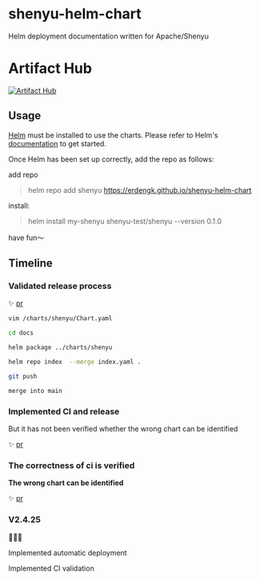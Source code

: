 # shenyu-helm-chart
Helm deployment documentation written for Apache/Shenyu

# Artifact Hub

[![Artifact Hub](https://img.shields.io/endpoint?url=https://artifacthub.io/badge/repository/shenyu-test)](https://artifacthub.io/packages/search?repo=shenyu-test)


## Usage

[Helm](https://helm.sh) must be installed to use the charts.  Please refer to
Helm's [documentation](https://helm.sh/docs) to get started.

Once Helm has been set up correctly, add the repo as follows:

add repo

> helm repo add shenyu https://erdengk.github.io/shenyu-helm-chart

install:

> helm install my-shenyu shenyu-test/shenyu --version 0.1.0



have fun～

## Timeline


### Validated release process

:sparkles: [pr](https://github.com/erdengk/shenyu-helm-chart/tree/062d312ac23fc297e2881e045d03532a8897ae0b) 

```bash
vim /charts/shenyu/Chart.yaml

cd docs

helm package ../charts/shenyu

helm repo index  --merge index.yaml .

git push

merge into main
```

### Implemented CI and release

But it has not been verified whether the wrong chart can be identified

:sparkles: [pr](https://github.com/erdengk/shenyu-helm-chart/tree/1e1609602eda91a72c899ad50c0ab863b0a5a895)


### The correctness of ci is verified 

**The wrong chart can be identified**

:sparkles: [pr](https://github.com/erdengk/shenyu-helm-chart/commit/099493e70f877e6e994adaa4537ddb44f63b453f)

### V2.4.25

🎉🎉🎉

Implemented automatic deployment

Implemented CI validation

